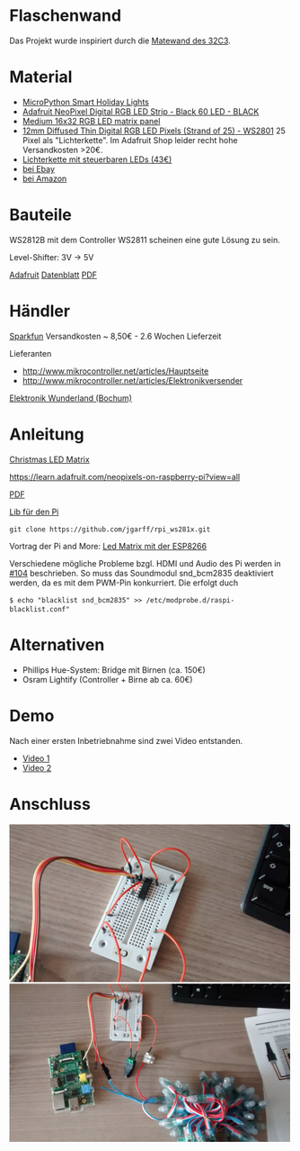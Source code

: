 Flaschenwand
============

Das Projekt wurde inspiriert durch die [Matewand des 32C3](http://matelight.rocks/).


Material
========

  - [MicroPython Smart Holiday Lights](https://learn.adafruit.com/micropython-smart-holiday-lights)
  - [Adafruit NeoPixel Digital RGB LED Strip - Black 60 LED - BLACK](https://www.adafruit.com/products/1461)
  - [Medium 16x32 RGB LED matrix panel](https://www.adafruit.com/products/420)
  - [12mm Diffused Thin Digital RGB LED Pixels (Strand of 25) - WS2801](https://www.adafruit.com/products/322) 25 Pixel als "Lichterkette". Im Adafruit Shop leider recht hohe Versandkosten >20€.
  - [Lichterkette mit steuerbaren LEDs (43€)](http://www.exp-tech.de/12mm-diffused-flat-digital-rgb-led-pixels-strand-of-25-ws2801)
  - [bei Ebay](http://www.ebay.de/sch/i.html?_odkw=adafruit&_osacat=0&_from=R40&_trksid=p2045573.m570.l1313.TR0.TRC0.H0.Xdiffused+rgb+led.TRS0&_nkw=diffused+rgb+led&_sacat=0)
  - [bei Amazon](https://www.amazon.de/WS2811-Pixels-digital-Addressable-String/dp/B00MXW054Y/ref=sr_1_4?s=kitchen&ie=UTF8&qid=1483302387&sr=1-4&keywords=WS2801)


Bauteile
========

WS2812B mit dem Controller WS2811 scheinen eine gute Lösung zu sein.

Level-Shifter: 3V -> 5V

[Adafruit](https://www.adafruit.com/products/1787)
[Datenblatt](https://cdn-shop.adafruit.com/datasheets/74AHC125.pdf) [PDF](doc/74AHC125.pdf)


Händler
=======

[Sparkfun](https://www.sparkfun.com/)
Versandkosten ~ 8,50€ - 2.6 Wochen Lieferzeit

Lieferanten

  - http://www.mikrocontroller.net/articles/Hauptseite
  - http://www.mikrocontroller.net/articles/Elektronikversender

[Elektronik Wunderland (Bochum)](http://www.elektronik-wunderland.de/)


Anleitung
=========

[Christmas LED Matrix](http://www.aoakley.com/articles/2015-11-18-raspberry-pi-christmas-led-matrix.php)

https://learn.adafruit.com/neopixels-on-raspberry-pi?view=all

[PDF](doc/neopixels-on-raspberry-pi.pdf)

[Lib für den Pi](https://github.com/jgarff/rpi_ws281x)

    git clone https://github.com/jgarff/rpi_ws281x.git

Vortrag der Pi and More: [Led Matrix mit der ESP8266](https://www.youtube.com/watch?v=0Q-DeAC4_y4&list=WL&index=23)

Verschiedene mögliche Probleme bzgl. HDMI und Audio des Pi werden in
[#104](https://github.com/jgarff/rpi_ws281x/issues/103)
beschrieben. So muss das Soundmodul snd_bcm2835 deaktiviert werden, da
es mit dem PWM-Pin konkurriert. Die erfolgt duch

    $ echo "blacklist snd_bcm2835" >> /etc/modprobe.d/raspi-blacklist.conf"


Alternativen
============

  * Phillips Hue-System: Bridge mit Birnen (ca. 150€)
  * Osram Lightify (Controller + Birne ab ca. 60€)


Demo
====

Nach einer ersten Inbetriebnahme sind zwei Video entstanden.

  * [Video 1](doc/VID_20170122_133600.mp4)
  * [Video 2](doc/VID_20170122_171614.mp4)


Anschluss
=========

<img src="doc/anschluss1.jpg" width="500">
<img src="doc/anschluss2.jpg" width="500">

